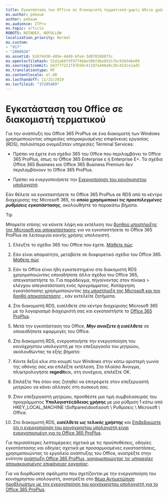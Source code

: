 ```yaml
---
title: Εγκατάσταση του Office σε διακομιστή τερματικού-χωρίς άδεια χρήσης
ms.author: pebaum
author: pebaum
ms.audience: ITPro
ms.topic: article
ROBOTS: NOINDEX, NOFOLLOW
localization_priority: Normal
ms.custom:
- "917"
- "2000020"
ms.assetid: b1074430-489e-4d49-bfe4-3d8783d8073c
ms.openlocfilehash: 51d1a66fdf9774bbe58bfdbe89317bc93834be09
ms.sourcegitcommit: b43f77221f47b50c41197a448a9c26c423ce1ad5
ms.translationtype: MT
ms.contentlocale: el-GR
ms.lasthandoff: 11/15/2019
ms.locfileid: "37205409"
---
```

# <a name="installing-office-on-a-terminal-server"></a>Εγκατάσταση του Office σε διακομιστή τερματικού

Για την ανάπτυξη του Office 365 ProPlus σε ένα διακομιστή των Windows χρησιμοποιώντας υπηρεσίες απομακρυσμένης επιφάνειας εργασίας (RDS), παλαιότερα ονομαζόταν υπηρεσίες Terminal Services:
  
- Πρέπει να έχετε ένα σχέδιο 365 του Office που περιλαμβάνει το Office 365 ProPlus, όπως το Office 365 Enterprise ε ή Enterprise Ε+. Τα σχέδια Office 365 Business και Office 365 Business Premium δεν περιλαμβάνουν το Office 365 ProPlus.

- Πρέπει να ενεργοποιήσετε την [Ενεργοποίηση του κοινόχρηστου υπολογιστή](https://docs.microsoft.com/DeployOffice/overview-of-shared-computer-activation-for-office-365-proplus).

Εάν θέλετε να εγκαταστήσετε το Office 365 ProPlus σε RDS από το κέντρο διαχείρισης της Microsoft 365, το ***οποίο χρησιμοποιεί τις προεπιλεγμένες ρυθμίσεις εγκατάστασης***, ακολουθήστε τα παρακάτω βήματα.

> [!TIP]
> Μπορείτε επίσης να κάνετε λήψη και εκτέλεση του [βοηθού υποστήριξης της Microsoft και αποκατάστασης](https://aka.ms/SaRA_OfficeSCA_M365Portal) για να εγκαταστήσετε το Office 365 ProPlus σε λειτουργία κοινής χρήσης υπολογιστή.
  
1. Ελέγξτε το σχέδιο 365 του Office που έχετε. [Μάθετε πώς](https://docs.microsoft.com/office365/admin/admin-overview/what-subscription-do-i-have)

2. Εάν είναι απαραίτητο, μεταβείτε σε διαφορετικό σχέδιο του Office 365. [Μάθετε πώς](https://docs.microsoft.com/office365/admin/subscriptions-and-billing/switch-to-a-different-plan)

3. Εάν το Office είναι ήδη εγκατεστημένο στο διακομιστή RDS χρησιμοποιώντας οποιαδήποτε άλλα σχέδια του Office 365, απεγκαταστήστε το. Για παράδειγμα, πηγαίνοντας στον πίνακα \> ελέγχου απεγκατάσταση ενός προγράμματος. Κατάργηση εγκατάστασης χρησιμοποιώντας [την υποστήριξη της Microsoft και τον βοηθό αποκατάστασης](https://aka.ms/SARA-OfficeUninstall-Alchemy) , εάν εκτελείτε ζητήματα.

4. Στο διακομιστή RDS, εισέλθετε στο κέντρο διαχείρισης Microsoft 365 με το λογαριασμό διαχειριστή σας και εγκαταστήστε το [Office 365 ProPlus](https://portal.office.com/OLS/MySoftware.aspx).

5. Μετά την εγκατάσταση του Office, ***Μην ανοίξετε ή εισέλθετε*** σε οποιεσδήποτε εφαρμογές του Office.

6. Στο διακομιστή RDS, ενεργοποιήστε την ενεργοποίηση του κοινόχρηστου υπολογιστή με την επεξεργασία του μητρώου, ακολουθώντας τα εξής βήματα:

1. Κάντε δεξιό κλικ στο κουμπί των Windows στην κάτω αριστερή γωνία της οθόνης σας και επιλέξτε εκτέλεση. Στο πλαίσιο Άνοιγμα, πληκτρολογήστε **regedit**και, στη συνέχεια, επιλέξτε OK.

2. Επιλέξτε Yes όταν σας ζητηθεί να επιτρέψετε στον επεξεργαστή μητρώου να κάνει αλλαγές στη συσκευή σας.

3. Στον επεξεργαστή μητρώου, προσθέστε μια τιμή συμβολοσειράς του προγράμματος **Υπολογιστέςάδειας χρήσης** με μια ρύθμιση 1 κάτω από HKEY_LOCAL_MACHINE \Softpares\doot\soot\ \ Ρυθμίσεις \ Microsoft \ Office.

7. Στο διακομιστή RDS, ***εισέλθετε ως τελικός χρήστης*** και [Επιβεβαιώστε ότι η ενεργοποίηση του κοινόχρηστου υπολογιστή είναι ενεργοποιημένη για το Office 365 ProPlus](https://docs.microsoft.com/DeployOffice/troubleshoot-issues-with-shared-computer-activation-for-office-365-proplus#verify-that-activation-for-office-365-proplus-succeeded).

Για περισσότερες λεπτομέρειες σχετικά με τις προϋποθέσεις, οδηγίες εγκατάστασης και οδηγίες σχετικά με προσαρμοσμένες εγκαταστάσεις, χρησιμοποιώντας το εργαλείο ανάπτυξης του Office, ανατρέξτε στην ενότητα [ανάπτυξη Office 365 ProPlus, χρησιμοποιώντας τις υπηρεσίες απομακρυσμένης επιφάνειας εργασίας](https://docs.microsoft.com/DeployOffice/deploy-office-365-proplus-by-using-remote-desktop-services).
  
Για να διορθώσετε σφάλματα που σχετίζονται με την ενεργοποίηση του κοινόχρηστου υπολογιστή, ανατρέξτε στο [θέμα Αντιμετώπιση προβλημάτων με την ενεργοποίηση του κοινόχρηστου υπολογιστή για το Office 365 ProPlus](https://docs.microsoft.com/DeployOffice/troubleshoot-issues-with-shared-computer-activation-for-office-365-proplus).
  